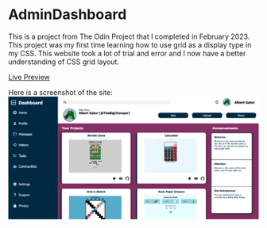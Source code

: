 # AdminDashboard

This is a project from The Odin Project that I completed in February 2023. This project was my first time learning how to use grid as a display type in my CSS. This website took a lot of trial and error and I now have a better understanding of CSS grid layout.

[Live Preview](ryancole.github.io/AdminDashboard)

Here is a screenshot of the site:
![Alt text](./AdminDashboardScreenshot.png "Calculator Image")
